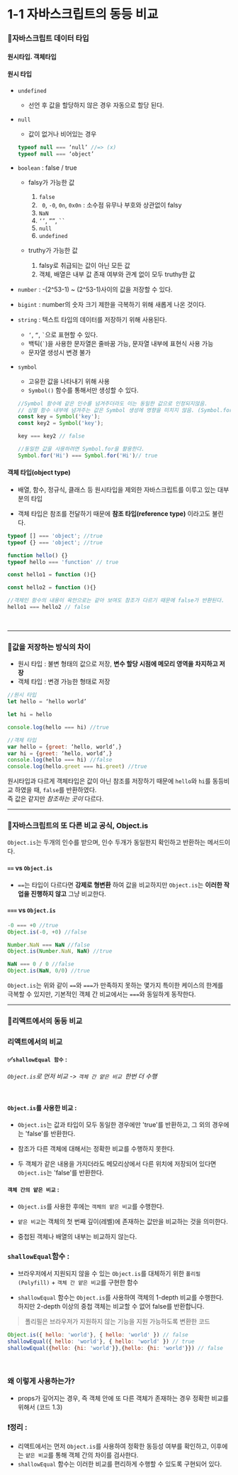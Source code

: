 <br>

# 1-1 자바스크립트의 동등 비교

### 📖자바스크립트 데이터 타입
#### 원시타입. 객체타입
#### 원시 타입 
- ```undefined```
    - 선언 후 값을 할당하지 않은 경우 자동으로 할당 된다.<br>

- ```null```
    - 값이 없거나 비어있는 경우 <br> 
    ```jsx
    typeof null === ‘null’ //=> (x)
    typeof null === ‘object’
    ```
- ```boolean``` : false / true
    - falsy가 가능한 값

        1. ```false```
        2. ``` 0```, ```-0```, ```0n```, ```0x0n``` : 소수점 유무나 부호와 상관없이 falsy
        3. ```NaN```
        4. ```‘’```, ```””```, ``` `` ```
        5. ```null```
        6. ```undefined```
    - truthy가 가능한 값
        1. falsy로 취급되는 값이 아닌 모든 값
        2. 객체, 배열은 내부 값 존재 여부와 관계 없이 모두 truthy한 값 
- ```number``` : -(2^53-1) ~ (2^53-1)사이의 값을 저장할 수 있다. 
- ```bigint``` : number의 숫자 크기 제한을 극복하기 위해 새롭게 나온 것이다. 
- ```string``` : 텍스트 타입의 데이터를 저장하기 위해 사용된다. 

    - ```‘```, ```“```, ``` ` ```으로 표현할 수 있다. 
    - 백틱(``` ` ```)을 사용한 문자열은 줄바꿈 가능, 문자열 내부에 표현식 사용 가능
    - 문자열 생성시 변경 불가
- ```symbol```
    - 고유한 값을 나타내기 위해 사용
    - ```Symbol()``` 함수를 통해서만 생성할 수 있다.
    
    ```jsx
    //Symbol 함수에 같은 인수를 넘겨주더라도 이는 동일한 값으로 인정되지않음.
    // 심벌 함수 내부에 넘겨주는 값은 Symbol 생성에 영향을 미치지 않음. (Symbol.for 제외)
    const key = Symbol('key');
    const key2 = Symbol('key');

    key === key2 // false 

    //동일한 값을 사용하려면 Symbol.for을 활용한다.
    Symbol.for('Hi') === Symbol.for('Hi')// true
    ```


#### 객체 타입(object type)

- 배열, 함수, 정규식, 클래스 등 원시타입을 제외한 자바스크립트를 이루고 있는 대부분의 타입

- 객체 타입은 참조를 전달하기 때문에 __참조 타입(reference type)__ 이라고도 불린다. 

```jsx
typeof [] === 'object'; //true
typeof {} === 'object'; //true

function hello() {}
typeof hello === 'function' // true

const hello1 = function (){}

const hello2 = function (){}

//객체인 함수의 내용이 육안으로는 같아 보여도 참조가 다르기 때문에 false가 반환된다.
hello1 === hello2 // false
```
<br>

----

### 📖값을 저장하는 방식의 차이

- 원시 타입 : 불변 형태의 값으로 저장, __변수 할당 시점에 메모리 영역을 차지하고 저장__
- 객체 타입 : 변경 가능한 형태로 저장

```jsx
//원시 타입
let hello = ‘hello world’

let hi = hello

console.log(hello === hi) //true
```

```jsx
//객체 타입
var hello = {greet: ‘hello, world’,}
var hi = {greet: ‘hello, world’,}
console.log(hello === hi) //false
console.log(hello.greet === hi.greet) //true
```

원시타입과 다르게 객체타입은 값이 아닌 참조를 저장하기 때문에 ```hello```와 ```hi```를 동등비교 하였을 때, ```false```를 반환하였다.<br> 
즉 값은 같지만 _참조하는 곳이_ 다르다.
<br>

--- 

### 📖자바스크립트의 또 다른 비교 공식, Object.is

```Object.is```는 두개의 인수를 받으며, 인수 두개가 동일한지 확인하고 반환하는 메서드이다.

#### ```==```  vs  ```Object.is```

- ```==```는 타입이 다르다면 __강제로 형변환__ 하여 값을 비교하지만 ```Object.is```는 __이러한 작업을 진행하지 않고__ 그냥 비교한다.

#### ```===```  vs  ```Object.is```


```jsx
-0 === +0 //true
Object.is(-0, +0) //false

Number.NaN === NaN //false
Object.is(Number.NaN, NaN) //true

NaN === 0 / 0 //false
Object.is(NaN, 0/0) //true
```
```Object.is```는 위와 같이 ```==```와 ```===```가 만족하지 못하는 몇가지 특이한 케이스의 한계를 극복할 수 있지만, 기본적인 객체 간 비교에서는 ```===```와 동일하게 동작한다. 

---

### 📖리액트에서의 동등 비교

### 리액트에서의 비교


#### ✅```shallowEqual 함수``` :

_```Object.is```로 먼저 비교 -> ```객체 간 얕은 비교 ```한번 더 수행_

<br>

#### ```Object.is```를 사용한 비교 :

- ```Object.is```는 값과 타입이 모두 동일한 경우에만 'true'를 반환하고, 그 외의 경우에는 'false'를 반환한다.

- 참조가 다른 객체에 대해서는 정확한 비교를 수행하지 못한다. 

- 두 객체가 같은 내용을 가지더라도 메모리상에서 다른 위치에 저장되어 있다면 ```Object.is```는 'false'를 반환한다.

#### ```객체 간의 얕은 비교``` :

- ```Object.is```를 사용한 후에는 ```객체의 얕은 비교```를 수행한다. 

- ```얕은 비교```는 객체의 첫 번째 깊이(레벨)에 존재하는 값만을 비교하는 것을 의미한다. 

- 중첩된 객체나 배열의 내부는 비교하지 않는다.

### ```shallowEqual```함수 :

- 브라우저에서 지원되지 않을 수 있는 ```Object.is```를 대체하기 위한 ```폴리필(Polyfill)``` + ```객체 간 얕은 비교```를 구현한 함수

- ```shallowEqual``` 함수는 ```Object.is```를 사용하여 객체의 1-depth 비교를 수행한다. 하지만 2-depth 이상의 중첩 객체는 비교할 수 없어 false를 반환합니다.

> 폴리필은 브라우저가 지원하지 않는 기능을 지원 가능하도록 변환한 코드

```jsx
Object.is({ hello: 'world'}, { hello: 'world' }) // false 
shallowEqual({ hello: 'world'}, { hello: 'world' }) // true
shallowEqual({hello: {hi: 'world'}},{hello: {hi: 'world'}}) // false
```
<br>

### 왜 이렇게 사용하는가?

- props가 깊어지는 경우, 즉 객체 안에 또 다른 객체가 존재하는 경우 정확한 비교를 위해서
(코드 1.3)
### ❗정리 : 
- 리액트에서는 먼저 ```Object.is```를 사용하여 정확한 동등성 여부를 확인하고, 이후에는 ```얕은 비교```를 통해 객체 간의 차이를 검사한다.
- ```shallowEqual``` 함수는 이러한 비교를 편리하게 수행할 수 있도록 구현되어 있다.
